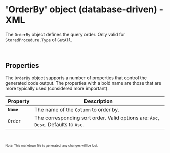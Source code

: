 # 'OrderBy' object (database-driven) - XML

The `OrderBy` object defines the query order. Only valid for `StoredProcedure.Type` of `GetAll`.

<br/>

## Properties
The `OrderBy` object supports a number of properties that control the generated code output. The properties with a bold name are those that are more typically used (considered more important).

Property | Description
-|-
**`Name`** | The name of the `Column` to order by.
`Order` | The corresponding sort order. Valid options are: `Asc`, `Desc`. Defaults to `Asc`.

<br/>

<sub><sup>Note: This markdown file is generated; any changes will be lost.</sup></sub>
